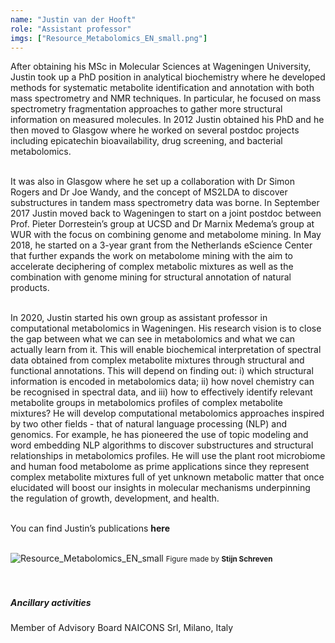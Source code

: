 ```yaml
---
name: "Justin van der Hooft"
role: "Assistant professor"
imgs: ["Resource_Metabolomics_EN_small.png"]
---
```

After obtaining his MSc in Molecular Sciences at Wageningen University, Justin took up a PhD position in analytical biochemistry where he developed methods for systematic metabolite identification and annotation with both mass spectrometry and NMR techniques. In particular, he focused on mass spectrometry fragmentation approaches to gather more structural information on measured molecules. In 2012 Justin obtained his PhD and he then moved to Glasgow where he worked on several postdoc projects including epicatechin bioavailability, drug screening, and bacterial metabolomics.<br/><br/> 

It was also in Glasgow where he set up a collaboration with Dr Simon Rogers and Dr Joe Wandy, and the concept of MS2LDA to discover substructures in tandem mass spectrometry data was borne. In September 2017 Justin moved back to Wageningen to start on a joint postdoc between Prof. Pieter Dorrestein’s group at UCSD and Dr Marnix Medema’s group at WUR with the focus on combining genome and metabolome mining. In May 2018, he started on a 3-year grant from the Netherlands eScience Center that further expands the work on metabolome mining with the aim to accelerate deciphering of complex metabolic mixtures as well as the combination with genome mining for structural annotation of natural products.<br/><br/>

In 2020, Justin started his own group as assistant professor in computational metabolomics in Wageningen. His research vision is to close the gap between what we can see in metabolomics and what we can actually learn from it. This will enable biochemical interpretation of spectral data obtained from complex metabolite mixtures through structural and functional annotations. This will depend on finding out: i) which structural information is encoded in metabolomics data; ii) how novel chemistry can be recognised in spectral data, and iii) how to effectively identify relevant metabolite groups in metabolomics profiles of complex metabolite mixtures? He will develop computational metabolomics approaches inspired by two other fields - that of natural language processing (NLP) and genomics. For example, he has pioneered the use of topic modeling and word embedding NLP algorithms to discover substructures and structural relationships in metabolomics profiles. He will use the plant root microbiome and human food metabolome as prime applications since they represent complex metabolite mixtures full of yet unknown metabolic matter that once elucidated will boost our insights in molecular mechanisms underpinning the regulation of growth, development, and health.<br/><br/>

You can find Justin’s publications <strong><Link href="https://scholar.google.nl/citations?user=zv9seLwAAAAJ">here</Link></strong> <FontAwesomeIcon icon={faExternalLinkAlt} size="xs"/><br/><br/>

<div className="text-center">
    <img
    className="img-fluid"
    src={Resource_Metabolomics_EN_small.src}
    alt="Resource_Metabolomics_EN_small"
    />
    <small>Figure made by <strong><Link href="https://www.stijnschreven.nl">Stijn Schreven</Link></strong></small> <FontAwesomeIcon icon={faExternalLinkAlt} size="xs"/>
</div><br/><br/>

<div className="mb-4"><h5>Ancillary activities</h5></div>

Member of Advisory Board NAICONS Srl, Milano, Italy<br/><br/>